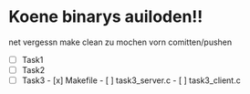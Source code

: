 # Koene binarys auiloden!!

net vergessn make clean zu mochen vorn comitten/pushen
- [ ] Task1
- [ ] Task2
- [ ] Task3
        - [x] Makefile
        - [ ] task3_server.c
        - [ ] task3_client.c
